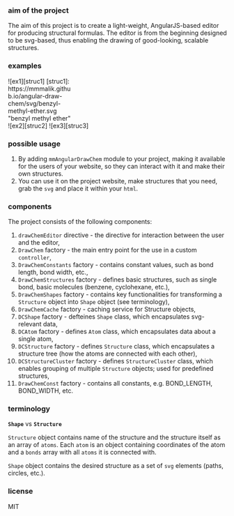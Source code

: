 ### aim of the project
The aim of this project is to create a light-weight, AngularJS-based editor for producing structural formulas.
The editor is from the beginning designed to be svg-based, thus enabling the drawing of good-looking, scalable structures.

### examples
<div style="max-width:30%;" markdown="1">
	![ex1][struc1]
    [struc1]: https://mmmalik.github.io/angular-draw-chem/svg/benzyl-methyl-ether.svg "benzyl methyl ether"
</div>
![ex2][struc2]
![ex3][struc3]


[struc2]: https://mmmalik.github.io/angular-draw-chem/svg/tmeda.svg "tmeda"
[struc3]: https://mmmalik.github.io/angular-draw-chem/svg/complicated.svg "complicated"

### possible usage

1. By adding `mmAngularDrawChem` module to your project, making it available for the users of your website, so they can interact with it and make their own structures.
2. You can use it on the project website, make structures that you need, grab the `svg` and place it within your `html`.

### components
The project consists of the following components:

1. `drawChemEditor` directive - the directive for interaction between the user and the editor,
2. `DrawChem` factory - the main entry point for the use in a custom `controller`,
3. `DrawChemConstants` factory - contains constant values, such as bond length, bond width, etc.,
4. `DrawChemStructures` factory - defines basic structures, such as single bond, basic molecules (benzene, cyclohexane, etc.),
5. `DrawChemShapes` factory - contains key functionalities for transforming a `Structure` object into `Shape` object (see terminology),
6. `DrawChemCache` factory - caching service for Structure objects,
7. `DCShape` factory - defteines `Shape` class, which encapsulates svg-relevant data,
8. `DCAtom` factory - defines `Atom` class, which encapsulates data about a single atom,
9. `DCStructure` factory - defines `Structure` class, which encapsulates a structure tree (how the atoms are connected with each other),
10. `DCStructureCluster` factory - defines `StructureCluster` class, which enables grouping of multiple `Structure` objects; used for predefined structures,
11. `DrawChemConst` factory - contains all constants, e.g. BOND_LENGTH, BOND_WIDTH, etc.

### terminology
**`Shape`** vs **`Structure`**

`Structure` object contains name of the structure and the structure itself as an array of `atoms`.
Each `atom` is an object containing coordinates of the atom and a `bonds` array with all `atoms` it is connected with.

`Shape` object contains the desired structure as a set of `svg` elements (paths, circles, etc.).

### license
MIT